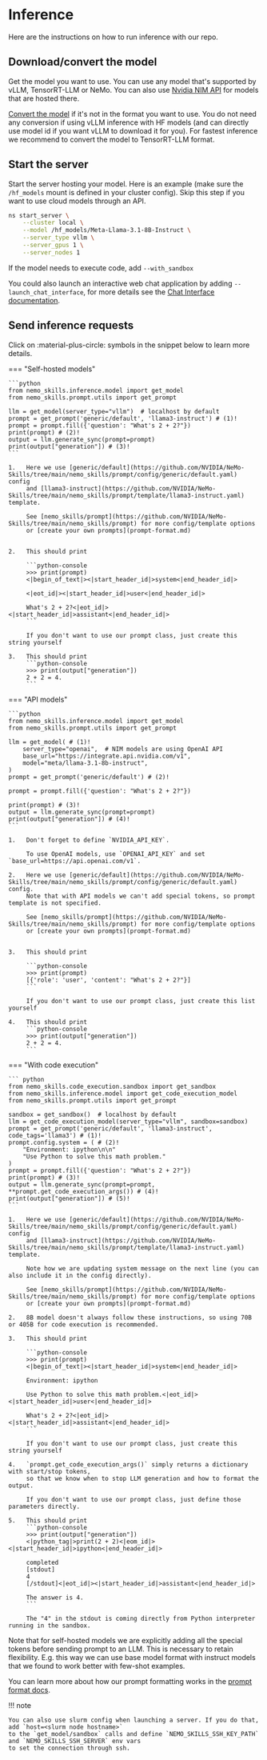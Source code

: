 # Inference

Here are the instructions on how to run inference with our repo.

## Download/convert the model

Get the model you want to use. You can use any model that's supported by vLLM, TensorRT-LLM or NeMo.
You can also use [Nvidia NIM API](https://www.nvidia.com/en-us/ai/) for models that are hosted there.

[Convert the model](../pipelines/checkpoint-conversion.md) if it's not in the format you want to use.
You do not need any conversion if using vLLM inference with HF models
(and can directly use model id if you want vLLM to download it for you).
For fastest inference we recommend to convert the model to TensorRT-LLM format.

## Start the server

Start the server hosting your model. Here is an example (make sure the `/hf_models` mount is defined in your cluster config). Skip this step if you want to use cloud models through an API.

```bash
ns start_server \
    --cluster local \
    --model /hf_models/Meta-Llama-3.1-8B-Instruct \
    --server_type vllm \
    --server_gpus 1 \
    --server_nodes 1
```

If the model needs to execute code, add `--with_sandbox`

You could also launch an interactive web chat application by adding `--launch_chat_interface`, for more details see the [Chat Interface documentation](chat_interface.md).

## Send inference requests

Click on :material-plus-circle: symbols in the snippet below to learn more details.


=== "Self-hosted models"

    ```python
    from nemo_skills.inference.model import get_model
    from nemo_skills.prompt.utils import get_prompt

    llm = get_model(server_type="vllm")  # localhost by default
    prompt = get_prompt('generic/default', 'llama3-instruct') # (1)!
    prompt = prompt.fill({'question': "What's 2 + 2?"})
    print(prompt) # (2)!
    output = llm.generate_sync(prompt=prompt)
    print(output["generation"]) # (3)!
    ```

    1.   Here we use [generic/default](https://github.com/NVIDIA/NeMo-Skills/tree/main/nemo_skills/prompt/config/generic/default.yaml) config
         and [llama3-instruct](https://github.com/NVIDIA/NeMo-Skills/tree/main/nemo_skills/prompt/template/llama3-instruct.yaml) template.

         See [nemo_skills/prompt](https://github.com/NVIDIA/NeMo-Skills/tree/main/nemo_skills/prompt) for more config/template options
         or [create your own prompts](prompt-format.md)


    2.   This should print

         ```python-console
         >>> print(prompt)
         <|begin_of_text|><|start_header_id|>system<|end_header_id|>

         <|eot_id|><|start_header_id|>user<|end_header_id|>

         What's 2 + 2?<|eot_id|><|start_header_id|>assistant<|end_header_id|>
         ```

         If you don't want to use our prompt class, just create this string yourself

    3.   This should print
         ```python-console
         >>> print(output["generation"])
         2 + 2 = 4.
         ```

=== "API models"

    ```python
    from nemo_skills.inference.model import get_model
    from nemo_skills.prompt.utils import get_prompt

    llm = get_model( # (1)!
        server_type="openai",  # NIM models are using OpenAI API
        base_url="https://integrate.api.nvidia.com/v1",
        model="meta/llama-3.1-8b-instruct",
    )
    prompt = get_prompt('generic/default') # (2)!

    prompt = prompt.fill({'question': "What's 2 + 2?"})

    print(prompt) # (3)!
    output = llm.generate_sync(prompt=prompt)
    print(output["generation"]) # (4)!
    ```

    1.   Don't forget to define `NVIDIA_API_KEY`.

         To use OpenAI models, use `OPENAI_API_KEY` and set `base_url=https://api.openai.com/v1`.

    2.   Here we use [generic/default](https://github.com/NVIDIA/NeMo-Skills/tree/main/nemo_skills/prompt/config/generic/default.yaml) config.
         Note that with API models we can't add special tokens, so prompt template is not specified.

         See [nemo_skills/prompt](https://github.com/NVIDIA/NeMo-Skills/tree/main/nemo_skills/prompt) for more config/template options
         or [create your own prompts](prompt-format.md)


    3.   This should print

         ```python-console
         >>> print(prompt)
         [{'role': 'user', 'content': "What's 2 + 2?"}]
         ```

         If you don't want to use our prompt class, just create this list yourself

    4.   This should print
         ```python-console
         >>> print(output["generation"])
         2 + 2 = 4.
         ```

=== "With code execution"

    ``` python
    from nemo_skills.code_execution.sandbox import get_sandbox
    from nemo_skills.inference.model import get_code_execution_model
    from nemo_skills.prompt.utils import get_prompt

    sandbox = get_sandbox()  # localhost by default
    llm = get_code_execution_model(server_type="vllm", sandbox=sandbox)
    prompt = get_prompt('generic/default', 'llama3-instruct', code_tags='llama3') # (1)!
    prompt.config.system = ( # (2)!
        "Environment: ipython\n\n"
        "Use Python to solve this math problem."
    )
    prompt = prompt.fill({'question': "What's 2 + 2?"})
    print(prompt) # (3)!
    output = llm.generate_sync(prompt=prompt, **prompt.get_code_execution_args()) # (4)!
    print(output["generation"]) # (5)!
    ```

    1.   Here we use [generic/default](https://github.com/NVIDIA/NeMo-Skills/tree/main/nemo_skills/prompt/config/generic/default.yaml) config
         and [llama3-instruct](https://github.com/NVIDIA/NeMo-Skills/tree/main/nemo_skills/prompt/template/llama3-instruct.yaml) template.

         Note how we are updating system message on the next line (you can also include it in the config directly).

         See [nemo_skills/prompt](https://github.com/NVIDIA/NeMo-Skills/tree/main/nemo_skills/prompt) for more config/template options
         or [create your own prompts](prompt-format.md)

    2.   8B model doesn't always follow these instructions, so using 70B or 405B for code execution is recommended.

    3.   This should print

         ```python-console
         >>> print(prompt)
         <|begin_of_text|><|start_header_id|>system<|end_header_id|>

         Environment: ipython

         Use Python to solve this math problem.<|eot_id|><|start_header_id|>user<|end_header_id|>

         What's 2 + 2?<|eot_id|><|start_header_id|>assistant<|end_header_id|>
         ```

         If you don't want to use our prompt class, just create this string yourself

    4.   `prompt.get_code_execution_args()` simply returns a dictionary with start/stop tokens,
         so that we know when to stop LLM generation and how to format the output.

         If you don't want to use our prompt class, just define those parameters directly.

    5.   This should print
         ```python-console
         >>> print(output["generation"])
         <|python_tag|>print(2 + 2)<|eom_id|><|start_header_id|>ipython<|end_header_id|>

         completed
         [stdout]
         4
         [/stdout]<|eot_id|><|start_header_id|>assistant<|end_header_id|>

         The answer is 4.
         ```

         The "4" in the stdout is coming directly from Python interpreter running in the sandbox.

Note that for self-hosted models we are explicitly adding all the special tokens before sending prompt to an LLM.
This is necessary to retain flexibility. E.g. this way we can use base model format with
instruct models that we found to work better with few-shot examples.

You can learn more about how our prompt formatting works in the [prompt format docs](../basics/prompt-format.md).

!!! note

    You can also use slurm config when launching a server. If you do that, add `host=<slurm node hostname>`
    to the `get_model/sandbox` calls and define `NEMO_SKILLS_SSH_KEY_PATH` and `NEMO_SKILLS_SSH_SERVER` env vars
    to set the connection through ssh.